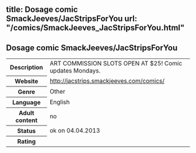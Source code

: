 title: Dosage comic SmackJeeves/JacStripsForYou
url: "/comics/SmackJeeves_JacStripsForYou.html"
---
Dosage comic SmackJeeves/JacStripsForYou
-----------------------------------------

<table class="comicinfo">
<tr>
<th>Description</th><td>ART COMMISSION SLOTS OPEN AT $25! Comic updates Mondays.</td>
</tr>
<tr>
<th>Website</th><td><a href="http://jacstrips.smackjeeves.com/comics/">http://jacstrips.smackjeeves.com/comics/</a></td>
</tr>
<tr>
<th>Genre</th><td>Other</td>
</tr>
<tr>
<th>Language</th><td>English</td>
</tr>
<tr>
<th>Adult content</th><td>no</td>
</tr>
<tr>
<th>Status</th><td>ok on 04.04.2013</td>
</tr>
<tr>
<th>Rating</th><td><div class="g-plusone" data-size="standard" data-annotation="bubble"
 data-href="http://jacstrips.smackjeeves.com/comics/"></div></td>
</tr>
</table>
<script type="text/javascript">
  (function() {
    var po = document.createElement('script'); po.type = 'text/javascript'; po.async = true;
    po.src = 'https://apis.google.com/js/plusone.js';
    var s = document.getElementsByTagName('script')[0]; s.parentNode.insertBefore(po, s);
  })();
</script>

